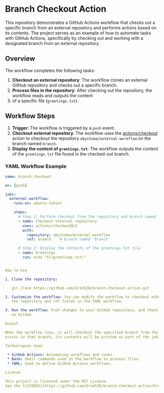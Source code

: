 # Branch Checkout Action

This repository demonstrates a GitHub Actions workflow that checks out a specific branch from an external repository 
and performs actions based on its contents. The project serves as an example of how to automate tasks with GitHub 
Actions, specifically by checking out and working with a designated branch from an external repository.

## Overview

The workflow completes the following tasks:
1. **Checkout an external repository**: The workflow clones an external GitHub repository and checks out a specific branch.
2. **Process files in the repository**: After checking out the repository, the workflow reads and outputs the content 
3. of a specific file (`greetings.txt`).

## Workflow Steps

1. **Trigger**: The workflow is triggered by a `push` event.
2. **Checkout external repository**: The workflow uses the [actions/checkout](https://github.com/actions/checkout) 
   action to checkout the repository `abystoma/external-workflow` on the branch named `branch`.
3. **Display the content of `greetings.txt`**: The workflow outputs the content of the `greetings.txt` file found in 
   the checked-out branch.

### YAML Workflow Example

```yaml
name: branch_checkout

on: [push]

jobs:
  external-workflow:
    runs-on: ubuntu-latest

    steps:
      # Step 1: Perform checkout from the repository and branch named 'branch'
      - name: Checkout external repository
        uses: actions/checkout@v3
        with:
          repository: abystoma/external-workflow
          ref: branch    # branch named 'branch'

      # Step 2: Display the contents of the greetings.txt file
      - name: Greetings
        run: echo "$(<greetings.txt)"


How to Use

1. Clone the repository:

   git clone https://github.com/Grze520/branch-checkout-action.git

2. Customize the workflow: You can modify the workflow to checkout other repositories or branches by updating 
   the repository and ref fields in the YAML workflow.

3. Run the workflow: Push changes to your GitHub repository, and check the workflow execution in the "Actions" tab 
   on GitHub.

Output

When the workflow runs, it will checkout the specified branch from the external repository. If the greetings.txt file 
exists in that branch, its contents will be printed as part of the job's output.

Technologies Used

 * GitHub Actions: Automating workflows and tasks.
 * Bash: Shell commands used in the workflow to process files.
 * YAML: Used to define GitHub Actions workflows.

License

This project is licensed under the MIT License. 
See the [LICENSE](https://github.com/Grze520/branch-checkout-action/blob/main/LICENSE) file for more details.

